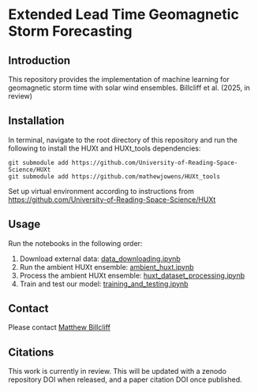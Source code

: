 # Extended Lead Time Geomagnetic Storm Forecasting 
## Introduction
This repository provides the implementation of machine learning for geomagnetic storm time with solar wind ensembles. Billcliff et al. (2025, in review)

## Installation
In terminal, navigate to the root directory of this repository and run the following to install the HUXt and HUXt_tools dependencies:
```
git submodule add https://github.com/University-of-Reading-Space-Science/HUXt
git submodule add https://github.com/mathewjowens/HUXt_tools
```
Set up virtual environment according to instructions from https://github.com/University-of-Reading-Space-Science/HUXt

## Usage
Run the notebooks in the following order:
  1. Download external data: [data_downloading.ipynb](./data_downloading.ipynb)
  2. Run the ambient HUXt ensemble: [ambient_huxt.ipynb](./ambient_huxt.ipynb)
  3. Process the ambient HUXt ensemble: [huxt_dataset_processing.ipynb](./huxt_dataset_processing.ipynb)
  4. Train and test our model: [training_and_testing.ipynb](./training_and_testing.ipynb)

## Contact
Please contact [Matthew Billcliff](https://github.com/MBillcliff)

## Citations
This work is currently in review. This will be updated with a zenodo repository DOI when released, and a paper citation DOI once published. 
